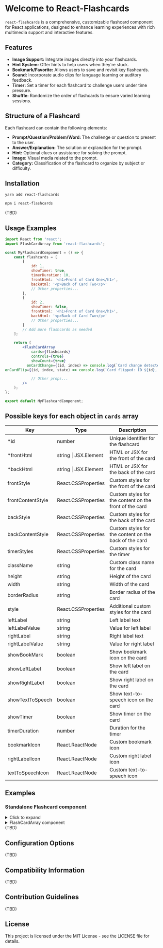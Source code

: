 # Welcome to React-Flashcards

`react-flashcards` is a comprehensive, customizable flashcard component for React applications, designed to enhance learning experiences with rich multimedia support and interactive features.

## Features

-   **Image Support:** Integrate images directly into your flashcards.
-   **Hint System:** Offer hints to help users when they're stuck.
-   **Bookmark/Favorite:** Allows users to save and revisit key flashcards.
-   **Sound:** Incorporate audio clips for language learning or auditory feedback.
-   **Timer:** Set a timer for each flashcard to challenge users under time pressure.
-   **Shuffle:** Randomize the order of flashcards to ensure varied learning sessions.

## Structure of a Flashcard

Each flashcard can contain the following elements:

-   **Prompt/Question/Problem/Word:** The challenge or question to present to the user.
-   **Answer/Explanation:** The solution or explanation for the prompt.
-   **Hint:** Optional clues or assistance for solving the prompt.
-   **Image:** Visual media related to the prompt.
-   **Category:** Classification of the flashcard to organize by subject or difficulty.

## Installation

```sh
yarn add react-flashcards
```

```sh
npm i react-flashcards
```

(TBD)

## Usage Examples

```jsx
import React from 'react';
import FlashCardArray from 'react-flashcards';

const MyFlashcardComponent = () => {
    const flashcards = [
        {
            id: 1,
            showTimer: true,
            timerDuration: 10,
            frontHtml: '<h1>Front of Card One</h1>',
            backHtml: '<p>Back of Card Two</p>'
            // Other properties...
        },
        {
            id: 2,
            showTimer: false,
            frontHtml: '<h1>Front of Card One</h1>',
            backHtml: '<p>Back of Card Two</p>'
            // Other properties...
        }
        // Add more flashcards as needed
    ];

    return (
        <FlashCardArray
            cards={flashcards}
            controls={true}
            showCount={true}
          onCardChange={(id, index) => console.log(`Card change detected: ID ${id}, Index: ${index}`)}
onCardFlip={(id, index, state) => console.log(`Card flipped: ID ${id}, Index: ${index}, Flipped: ${state}`)}

            // Other props...
        />
    );
};

export default MyFlashcardComponent;
```

## Possible keys for each object in `cards` array

| Key               | Type                  | Description                                            |
| ----------------- | --------------------- | ------------------------------------------------------ |
| \*id              | number                | Unique identifier for the flashcard                    |
| \*frontHtml       | string \| JSX.Element | HTML or JSX for the front of the card                  |
| \*backHtml        | string \| JSX.Element | HTML or JSX for the back of the card                   |
| frontStyle        | React.CSSProperties   | Custom styles for the front of the card                |
| frontContentStyle | React.CSSProperties   | Custom styles for the content on the front of the card |
| backStyle         | React.CSSProperties   | Custom styles for the back of the card                 |
| backContentStyle  | React.CSSProperties   | Custom styles for the content on the back of the card  |
| timerStyles       | React.CSSProperties   | Custom styles for the timer                            |
| className         | string                | Custom class name for the card                         |
| height            | string                | Height of the card                                     |
| width             | string                | Width of the card                                      |
| borderRadius      | string                | Border radius of the card                              |
| style             | React.CSSProperties   | Additional custom styles for the card                  |
| leftLabel         | string                | Left label text                                        |
| leftLabelValue    | string                | Value for left label                                   |
| rightLabel        | string                | Right label text                                       |
| rightLabelValue   | string                | Value for right label                                  |
| showBookMark      | boolean               | Show bookmark icon on the card                         |
| showLeftLabel     | boolean               | Show left label on the card                            |
| showRightLabel    | boolean               | Show right label on the card                           |
| showTextToSpeech  | boolean               | Show text-to-speech icon on the card                   |
| showTimer         | boolean               | Show timer on the card                                 |
| timerDuration     | number                | Duration for the timer                                 |
| bookmarkIcon      | React.ReactNode       | Custom bookmark icon                                   |
| rightLabelIcon    | React.ReactNode       | Custom right label icon                                |
| textToSpeechIcon  | React.ReactNode       | Custom text-to-speech icon                             |

## Examples

### Standalone Flashcard component

<details>
<summary>Click to expand</summary>

#### Basic Flashcard

```javascript
import React from 'react';
import { FlashCard } from 'react-flashcards';

function App() {
    return (
        <FlashCard
            frontHtml={
                <div>
                    Who is Prime Minister of <u>India?</u>?
                </div>
            }
            backHtml={<div>Narendar Modi</div>}
        />
    );
}
```

### Custom Styles for front and back content

```javascript
import React from 'react';
import { FlashCard } from 'react-flashcards';

function App() {
    return (
        <FlashCard
            frontHtml={
                <>
                    <h1>A cold-blooded vertebrate animal that is born in water and breathes with gills is called :</h1>
                </>
            }
            backHtml={<h1>Amphibian</h1>}
            backContentStyle={{
                backgroundColor: 'tea;',
                color: 'purple',
                padding: '10px',
                display: 'flex',
                justifyContent: 'center',
                alignItems: 'center'
            }}
            frontContentStyle={{
                backgroundColor: 'purple',
                color: 'white',
                display: 'grid',
                fontSize: '2rem'
            }}
            leftLabel="Subject"
            leftLabelValue="Eng"
            rightLabel="Hint"
            rightLabelValue="A_N"
        />
    );
}
```

### Card Flip Callback

```javascript
import React from 'react';
import { FlashCard } from 'react-flashcards';

function App() {
    return (
        <FlashCard
            frontHtml={<h1>Front</h1>}
            backHtml={<h1>Back</h1>}
            onCardFlip={(state) => {
                if (state) console.log('Card is flipped');
                else console.log('Card is not flipped');
            }}
        />
    );
}
```

### Custom Card Size

```javascript
import { FlashCard } from 'react-flashcards';

function App() {
    return <FlashCard frontHtml={<h1>Front</h1>} backHtml={<h1>Back</h1>} style={{ width: '500px', height: '350px' }} />;
}
```

</details>
      <details>
<summary>FlashCardArray component</summary>  
## API Documentation

### Basic FlashcardArray:

```javascript
import { FlashCardArray } from 'react-flashcards';

function App() {
    const cards = [
        {
            id: 1,
            frontHtml: 'Front Content 1',
            backHtml: 'Back Content 1'
        },
        {
            id: 2,
            frontHtml: 'Front Content 2',
            backHtml: 'Back Content 2'
        }
    ];
    return <FlashCardArray cards={cards} />;
}
```

### Custom styles for all cards in the array:

```javascript
import { FlashCardArray } from 'react-flashcards';

function App() {
    const cards = [
        {
            id: 1,
            frontHtml: 'Front Content 1',
            backHtml: 'Back Content 1'
        },
        {
            id: 2,
            frontHtml: 'Front Content 2',
            backHtml: 'Back Content 2'
        }
    ];
    return (
        <FlashCardArray
            cards={cards}
            width="500px"
            frontContentStyle={{
                backgroundColor: 'blue',
                color: 'black'
            }}
            backContentStyle={{
                backgroundColor: 'teal'
            }}
        />
    );
}
```

### Custom style for each card:

You can set the style for each card directly within the card object by referring to the card's prop list. Alternatively, you can pass a custom React component with its own styles into the cards array.

```javascript
import { FlashCardArray } from 'react-flashcards';

function App() {
    const cards = [
        {
            id: 1,
            frontHtml: 'Front Content 1',
            backHtml: 'Back Content 1',
            showTimer: false,
            leftLabel: 'Label Left',
            leftLabelValue: 'Left Value',
            showLeftLabel: true,
            rightLabel: 'Label Right',
            rightLabelValue: 'Right Value',
            showRightLabel: true,
            showBookMark: true,
            showTextToSpeech: true,
            frontContentStyle: {
                backgroundColor: 'red'
            }
        },
        {
            id: 2,
            frontHtml: 'Front Content 2',
            backHtml: 'Back Content 2',
            showTimer: true, // Example of showTimer being true
            timerDuration: 10,
            frontContentStyle: {
                backgroundColor: 'blue'
            }
        }
    ];
    return <FlashCardArray cards={cards} />;
}
```

</details>
(TBD)

## Configuration Options

(TBD)

## Compatibility Information

(TBD)

## Contribution Guidelines

(TBD)

## License

This project is licensed under the MIT License - see the LICENSE file for details.
